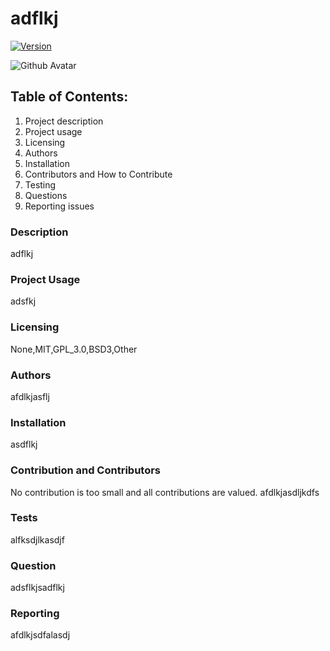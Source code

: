 # adflkj
[![Version](https://badge.fury.io/gh/tterb%2FHyde.svg)](https://badge.fury.io/gh/tterb%2FHyde)


![Github Avatar](https://avatars3.githubusercontent.com/u/47440447?v=4)

## Table of Contents: 
1. Project description
2. Project usage
3. Licensing
4. Authors
5. Installation
6. Contributors and How to Contribute
7. Testing
8. Questions
9. Reporting issues

### Description
adflkj


### Project Usage
adsfkj

### Licensing
None,MIT,GPL_3.0,BSD3,Other


### Authors
afdlkjasflj


### Installation
asdflkj


### Contribution and Contributors
No contribution is too small and all contributions are valued. 
afdlkjasdljkdfs


### Tests
alfksdjlkasdjf


### Question
adsflkjsadflkj


### Reporting
afdlkjsdfalasdj